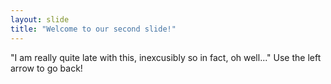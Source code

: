 ```yaml
---
layout: slide
title: "Welcome to our second slide!"
---
```

"I am really quite late with this, inexcusibly so in fact, oh well..."
Use the left arrow to go back!

